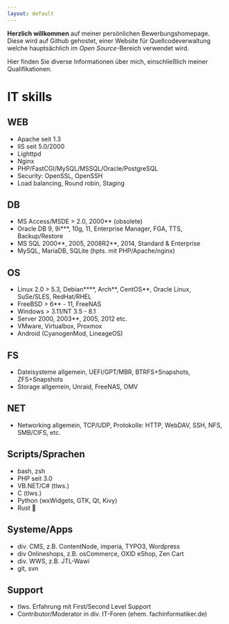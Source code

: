 ```yaml
---
layout: default
---
```


**Herzlich willkommen** auf meiner persönlichen Bewerbungshomepage. Diese wird auf Github gehostet, einer Website für Quellcodeverwaltung welche hauptsächlich im _Open Source_-Bereich verwendet wird.

Hier finden Sie diverse Informationen über mich, einschließlich meiner Qualifikationen.

# IT skills

## WEB

*   Apache seit 1.3
*   IIS seit 5.0/2000
*   Lighttpd
*   Nginx
*   PHP/FastCGI/MySQL/MSSQL/Oracle/PostgreSQL
*   Security: OpenSSL, OpenSSH
*   Load balancing, Round robin, Staging

## DB

*   MS Access/MSDE > 2.0, 2000\*\* (obsolete)
*   Oracle DB 9, 9i\*\*\*, 10g, 11, Enterprise Manager, FGA, TTS, Backup/Restore
*   MS SQL 2000\*\*, 2005, 2008R2\*\*, 2014, Standard & Enterprise
*   MySQL, MariaDB, SQLite (hpts. mit PHP/Apache/nginx)

## OS

* Linux 2.0 > 5.3, Debian\*\*\*\*, Arch\*\*, CentOS\*\*, Oracle Linux, SuSe/SLES, RedHat/RHEL
* FreeBSD > 6\*\* - 11, FreeNAS
* Windows > 3.11/NT 3.5 - 8.1
* Server 2000, 2003\*\*, 2005, 2012 etc.
* VMware, Virtualbox, Proxmox
* Android (CyanogenMod, LineageOS)

## FS

* Dateisysteme allgemein, UEFI/GPT/MBR, BTRFS+Snapshots, ZFS+Snapshots
* Storage allgemein, Unraid, FreeNAS, OMV

## NET

* Networking allgemein, TCP/UDP, Protokolle: HTTP, WebDAV, SSH, NFS, SMB/CIFS, etc.

## Scripts/Sprachen

* bash, zsh
* PHP seit 3.0
* VB.NET/C# (tlws.)
* C (tlws.)
* Python (wxWidgets, GTK, Qt, Kivy)
* Rust &#128118;

## Systeme/Apps

* div. CMS, z.B. ContentNode, imperia, TYPO3, Wordpress
* div Onlineshops, z.B. osCommerce, OXID eShop, Zen Cart
* div. WWS, z.B. JTL-Wawi
* git, svn

## Support

* tlws. Erfahrung mit First/Second Level Support
* Contributor/Moderator in div. IT-Foren (ehem. fachinformatiker.de)
